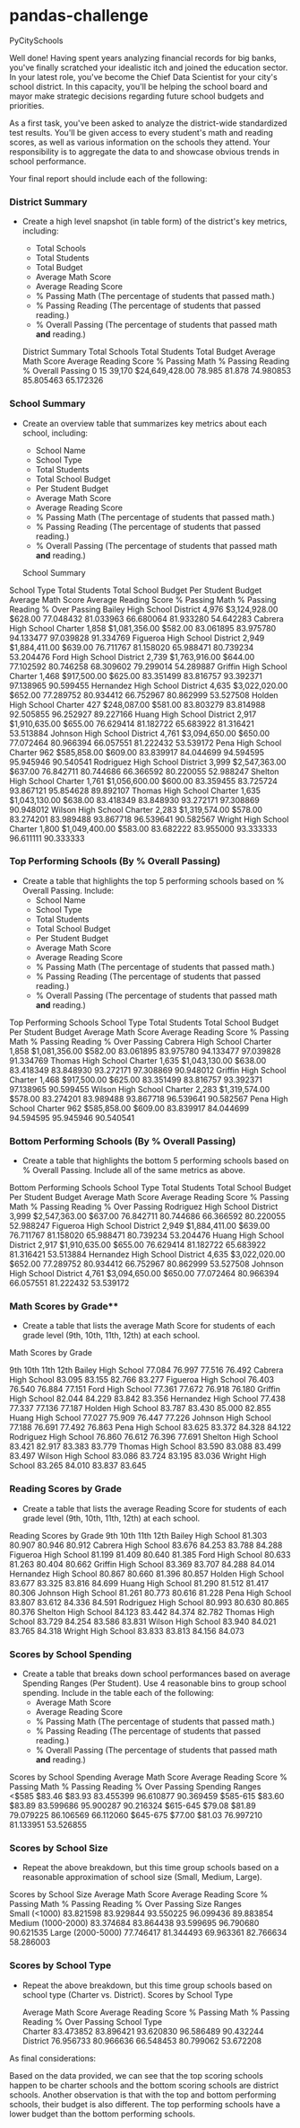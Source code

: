 # pandas-challenge
PyCitySchools

Well done! Having spent years analyzing financial records for big banks, you've finally scratched your idealistic itch and joined the education sector. In your latest role, you've become the Chief Data Scientist for your city's school district. In this capacity, you'll be helping the  school board and mayor make strategic decisions regarding future school budgets and priorities.

As a first task, you've been asked to analyze the district-wide standardized test results. You'll be given access to every student's math and reading scores, as well as various information on the schools they attend. Your responsibility is to aggregate the data to and showcase obvious trends in school performance.

Your final report should include each of the following:

### District Summary

* Create a high level snapshot (in table form) of the district's key metrics, including:
  * Total Schools
  * Total Students
  * Total Budget
  * Average Math Score
  * Average Reading Score
  * % Passing Math (The percentage of students that passed math.)
  * % Passing Reading (The percentage of students that passed reading.)
  * % Overall Passing (The percentage of students that passed math **and** reading.)
  
  District Summary
  Total Schools	Total Students	Total Budget	Average Math Score	Average Reading Score	% Passing Math	% Passing Reading	% Overall Passing
0	15	39,170	$24,649,428.00	78.985	81.878	74.980853	85.805463	65.172326

### School Summary

* Create an overview table that summarizes key metrics about each school, including:
  * School Name
  * School Type
  * Total Students
  * Total School Budget
  * Per Student Budget
  * Average Math Score
  * Average Reading Score
  * % Passing Math (The percentage of students that passed math.)
  * % Passing Reading (The percentage of students that passed reading.)
  * % Overall Passing (The percentage of students that passed math **and** reading.)
  
  School Summary
  
School Type	Total Students	Total School Budget	Per Student Budget	Average Math Score	Average Reading Score	% Passing Math	% Passing Reading	% Over Passing
Bailey High School	District	4,976	$3,124,928.00	$628.00	77.048432	81.033963	66.680064	81.933280	54.642283
Cabrera High School	Charter	1,858	$1,081,356.00	$582.00	83.061895	83.975780	94.133477	97.039828	91.334769
Figueroa High School	District	2,949	$1,884,411.00	$639.00	76.711767	81.158020	65.988471	80.739234	53.204476
Ford High School	District	2,739	$1,763,916.00	$644.00	77.102592	80.746258	68.309602	79.299014	54.289887
Griffin High School	Charter	1,468	$917,500.00	$625.00	83.351499	83.816757	93.392371	97.138965	90.599455
Hernandez High School	District	4,635	$3,022,020.00	$652.00	77.289752	80.934412	66.752967	80.862999	53.527508
Holden High School	Charter	427	$248,087.00	$581.00	83.803279	83.814988	92.505855	96.252927	89.227166
Huang High School	District	2,917	$1,910,635.00	$655.00	76.629414	81.182722	65.683922	81.316421	53.513884
Johnson High School	District	4,761	$3,094,650.00	$650.00	77.072464	80.966394	66.057551	81.222432	53.539172
Pena High School	Charter	962	$585,858.00	$609.00	83.839917	84.044699	94.594595	95.945946	90.540541
Rodriguez High School	District	3,999	$2,547,363.00	$637.00	76.842711	80.744686	66.366592	80.220055	52.988247
Shelton High School	Charter	1,761	$1,056,600.00	$600.00	83.359455	83.725724	93.867121	95.854628	89.892107
Thomas High School	Charter	1,635	$1,043,130.00	$638.00	83.418349	83.848930	93.272171	97.308869	90.948012
Wilson High School	Charter	2,283	$1,319,574.00	$578.00	83.274201	83.989488	93.867718	96.539641	90.582567
Wright High School	Charter	1,800	$1,049,400.00	$583.00	83.682222	83.955000	93.333333	96.611111	90.333333

### Top Performing Schools (By % Overall Passing)

* Create a table that highlights the top 5 performing schools based on % Overall Passing. Include:
  * School Name
  * School Type
  * Total Students
  * Total School Budget
  * Per Student Budget
  * Average Math Score
  * Average Reading Score
  * % Passing Math (The percentage of students that passed math.)
  * % Passing Reading (The percentage of students that passed reading.)
  * % Overall Passing (The percentage of students that passed math **and** reading.)

Top Performing Schools
	School Type	Total Students	Total School Budget	Per Student Budget	Average Math Score	Average Reading Score	% Passing Math	% Passing Reading	% Over Passing
Cabrera High School	Charter	1,858	$1,081,356.00	$582.00	83.061895	83.975780	94.133477	97.039828	91.334769
Thomas High School	Charter	1,635	$1,043,130.00	$638.00	83.418349	83.848930	93.272171	97.308869	90.948012
Griffin High School	Charter	1,468	$917,500.00	$625.00	83.351499	83.816757	93.392371	97.138965	90.599455
Wilson High School	Charter	2,283	$1,319,574.00	$578.00	83.274201	83.989488	93.867718	96.539641	90.582567
Pena High School	Charter	962	$585,858.00	$609.00	83.839917	84.044699	94.594595	95.945946	90.540541

### Bottom Performing Schools (By % Overall Passing)

* Create a table that highlights the bottom 5 performing schools based on % Overall Passing. Include all of the same metrics as above.

Bottom Performing Schools
	School Type	Total Students	Total School Budget	Per Student Budget	Average Math Score	Average Reading Score	% Passing Math	% Passing Reading	% Over Passing
Rodriguez High School	District	3,999	$2,547,363.00	$637.00	76.842711	80.744686	66.366592	80.220055	52.988247
Figueroa High School	District	2,949	$1,884,411.00	$639.00	76.711767	81.158020	65.988471	80.739234	53.204476
Huang High School	District	2,917	$1,910,635.00	$655.00	76.629414	81.182722	65.683922	81.316421	53.513884
Hernandez High School	District	4,635	$3,022,020.00	$652.00	77.289752	80.934412	66.752967	80.862999	53.527508
Johnson High School	District	4,761	$3,094,650.00	$650.00	77.072464	80.966394	66.057551	81.222432	53.539172

### Math Scores by Grade\*\*

* Create a table that lists the average Math Score for students of each grade level (9th, 10th, 11th, 12th) at each school.

Math Scores by Grade

9th	10th	11th	12th
Bailey High School	77.084	76.997	77.516	76.492
Cabrera High School	83.095	83.155	82.766	83.277
Figueroa High School	76.403	76.540	76.884	77.151
Ford High School	77.361	77.672	76.918	76.180
Griffin High School	82.044	84.229	83.842	83.356
Hernandez High School	77.438	77.337	77.136	77.187
Holden High School	83.787	83.430	85.000	82.855
Huang High School	77.027	75.909	76.447	77.226
Johnson High School	77.188	76.691	77.492	76.863
Pena High School	83.625	83.372	84.328	84.122
Rodriguez High School	76.860	76.612	76.396	77.691
Shelton High School	83.421	82.917	83.383	83.779
Thomas High School	83.590	83.088	83.499	83.497
Wilson High School	83.086	83.724	83.195	83.036
Wright High School	83.265	84.010	83.837	83.645

### Reading Scores by Grade

* Create a table that lists the average Reading Score for students of each grade level (9th, 10th, 11th, 12th) at each school.

Reading Scores by Grade
	9th	10th	11th	12th
Bailey High School	81.303	80.907	80.946	80.912
Cabrera High School	83.676	84.253	83.788	84.288
Figueroa High School	81.199	81.409	80.640	81.385
Ford High School	80.633	81.263	80.404	80.662
Griffin High School	83.369	83.707	84.288	84.014
Hernandez High School	80.867	80.660	81.396	80.857
Holden High School	83.677	83.325	83.816	84.699
Huang High School	81.290	81.512	81.417	80.306
Johnson High School	81.261	80.773	80.616	81.228
Pena High School	83.807	83.612	84.336	84.591
Rodriguez High School	80.993	80.630	80.865	80.376
Shelton High School	84.123	83.442	84.374	82.782
Thomas High School	83.729	84.254	83.586	83.831
Wilson High School	83.940	84.021	83.765	84.318
Wright High School	83.833	83.813	84.156	84.073

### Scores by School Spending

* Create a table that breaks down school performances based on average Spending Ranges (Per Student). Use 4 reasonable bins to group school spending. Include in the table each of the following:
  * Average Math Score
  * Average Reading Score
  * % Passing Math (The percentage of students that passed math.)
  * % Passing Reading (The percentage of students that passed reading.)
  * % Overall Passing (The percentage of students that passed math **and** reading.)

Scores by School Spending
	Average Math Score	Average Reading Score	% Passing Math	% Passing Reading	% Over Passing
Spending Ranges					
<$585	$83.46	$83.93	83.455399	96.610877	90.369459
$585-615	$83.60	$83.89	83.599686	95.900287	90.216324
$615-645	$79.08	$81.89	79.079225	86.106569	66.112060
$645-675	$77.00	$81.03	76.997210	81.133951	53.526855

### Scores by School Size

* Repeat the above breakdown, but this time group schools based on a reasonable approximation of school size (Small, Medium, Large).

Scores by School Size
	Average Math Score	Average Reading Score	% Passing Math	% Passing Reading	% Over Passing
Size Ranges					
Small (<1000)	83.821598	83.929844	93.550225	96.099436	89.883854
Medium (1000-2000)	83.374684	83.864438	93.599695	96.790680	90.621535
Large (2000-5000)	77.746417	81.344493	69.963361	82.766634	58.286003

### Scores by School Type

* Repeat the above breakdown, but this time group schools based on school type (Charter vs. District).
Scores by School Type

	Average Math Score	Average Reading Score	% Passing Math	% Passing Reading	% Over Passing
School Type					
Charter	83.473852	83.896421	93.620830	96.586489	90.432244
District	76.956733	80.966636	66.548453	80.799062	53.672208

As final considerations:

Based on the data provided, we can see that the top scoring schools happen to be charter schools and the bottom scoring schools are district schools.
Another observation is that with the top and bottom performing schools, their budget is also different. The top performing schools have a lower budget than the bottom performing schools.

